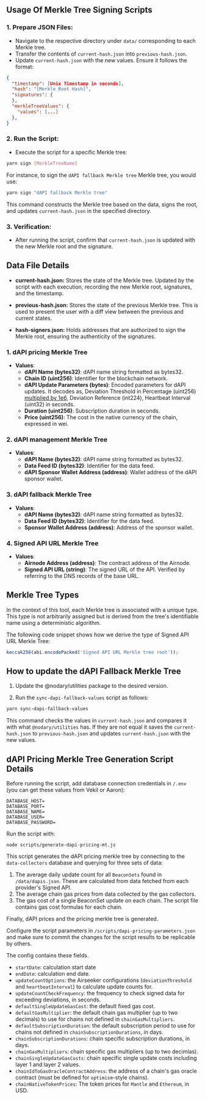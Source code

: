 ## Usage Of Merkle Tree Signing Scripts

### 1. Prepare JSON Files:

- Navigate to the respective directory under `data/` corresponding to each Merkle tree.
- Transfer the contents of `current-hash.json` into `previous-hash.json`.
- Update `current-hash.json` with the new values. Ensure it follows the format:

```json
{
  "timestamp": [Unix Timestamp in seconds],
  "hash": "[Merkle Root Hash]",
  "signatures": {
  },
  "merkleTreeValues": {
    "values": [...]
  },
}
```

### 2. Run the Script:

- Execute the script for a specific Merkle tree:

```bash
yarn sign [MerkleTreeName]
```

For instance, to sign the `dAPI fallback Merkle tree` Merkle tree, you would use:

```bash
yarn sign "dAPI fallback Merkle tree"
```

This command constructs the Merkle tree based on the data, signs the root, and updates `current-hash.json` in the specified directory.

### 3. Verification:

- After running the script, confirm that `current-hash.json` is updated with the new Merkle root and the signature.

## Data File Details

- **current-hash.json:** Stores the state of the Merkle tree. Updated by the script with each execution, recording the new Merkle root, signatures, and the timestamp.

- **previous-hash.json:** Stores the state of the previous Merkle tree. This is used to present the user with a diff view between the previous and current states.

- **hash-signers.json:** Holds addresses that are authorized to sign the Merkle root, ensuring the authenticity of the signatures.

### 1. dAPI pricing Merkle Tree

- **Values**:
  - **dAPI Name (bytes32)**: dAPI name string formatted as bytes32.
  - **Chain ID (uint256)**: Identifier for the blockchain network.
  - **dAPI Update Parameters (bytes)**: Encoded parameters for dAPI updates. It decodes as, Deviation Threshold in Percentage (uint256) [multiplied by 1e6](https://github.com/api3dao/airnode-protocol-v1/blob/b45d225ef33257d82124dd895731846bc7e46eed/contracts/api3-server-v1/extensions/BeaconSetUpdatesWithPsp.sol#L27), Deviation Reference (int224), Heartbeat Interval (uint32) in seconds.
  - **Duration (uint256)**: Subscription duration in seconds.
  - **Price (uint256)**: The cost in the native currency of the chain, expressed in wei.

### 2. dAPI management Merkle Tree

- **Values**:
  - **dAPI Name (bytes32)**: dAPI name string formatted as bytes32.
  - **Data Feed ID (bytes32)**: Identifier for the data feed.
  - **dAPI Sponsor Wallet Address (address)**: Wallet address of the dAPI sponsor wallet.

### 3. dAPI fallback Merkle Tree

- **Values**:
  - **dAPI Name (bytes32)**: dAPI name string formatted as bytes32.
  - **Data Feed ID (bytes32)**: Identifier for the data feed.
  - **Sponsor Wallet Address (address)**: Address of the sponsor wallet.

### 4. Signed API URL Merkle Tree

- **Values**:
  - **Airnode Address (address)**: The contract address of the Airnode.
  - **Signed API URL (string)**: The signed URL of the API. Verified by referring to the DNS records of the base URL.

## Merkle Tree Types

In the context of this tool, each Merkle tree is associated with a unique type. This type is not arbitrarily assigned but is derived from the tree's identifiable name using a deterministic algorithm.

The following code snippet shows how we derive the type of Signed API URL Merkle Tree:

```js
keccak256(abi.encodePacked('Signed API URL Merkle tree root'));
```

## How to update the dAPI Fallback Merkle Tree

1. Update the @nodary/utilities package to the desired version.

2. Run the `sync-dapi-fallback-values` script as follows:

```bash
yarn sync-dapi-fallback-values
```

This command checks the values in `current-hash.json` and compares it with what `@nodary/utilities` has. If they are not equal
it saves the `current-hash.json` to `previous-hash.json` and updates `current-hash.json` with the new values.

## dAPI Pricing Merkle Tree Generation Script Details

Before running the script, add database connection credentials in `/.env` (you can get these values from Vekil or Aaron):

```shell
DATABASE_HOST=
DATABASE_PORT=
DATABASE_NAME=
DATABASE_USER=
DATABASE_PASSWORD=
```

Run the script with:

```shell
node scripts/generate-dapi-pricing-mt.js
```

This script generates the dAPI pricing merkle tree by connecting to the `data-collectors` database and querying for three sets of data:

1. The average daily update count for all `BeaconSets` found in `/data/dapis.json`. These are calculated from data fetched from each provider's Signed API.
2. The average chain gas prices from data collected by the gas collectors.
3. The gas cost of a single BeaconSet update on each chain. The script file contains gas cost formulas for each chain.

Finally, dAPI prices and the pricing merkle tree is generated.

Configure the script parameters in `/scripts/dapi-pricing-parameters.json` and make sure to commit the changes for the script results to be replicable by others.

The config contains these fields.

- `startDate`: calculation start date
- `endDate`: calculation end date.
- `updateCountOptions`: the Airseeker configurations (`deviationThreshold` and `heartbeatInterval`) to calculate update counts for.
- `updateCountCheckFrequency`: the frequency to check signed data for exceeding deviations, in seconds.
- `defaultSingleUpdateGasCost`: the default fixed gas cost.
- `defaultGasMultiplier`: the default chain gas multiplier (up to two decimals) to use for chains not defined in `chainGasMultipliers`.
- `defaultSubscriptionDuration`: the default subscription period to use for chains not defined in `chainSubscriptionDurations`, in days.
- `chainSubscriptionDurations`: chain specific subscription durations, in days.
- `chainGasMultipliers`: chain specific gas multipliers (up to two decimlas).
- `chainSingleUpdateGasCosts`: chain specific single update costs including layer 1 and layer 2 values.
- `chainIdToGasOracleContractAddress`: the address of a chain's gas oracle contract (must be defined for `optimism`-style chains).
- `chainNativeTokenPrices`: The token prices for `Mantle` and `Ethereum`, in USD.
